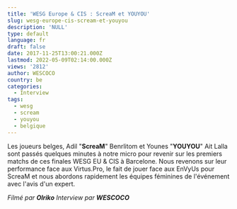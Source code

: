 ```yaml
---
title: 'WESG Europe & CIS : ScreaM et YOUYOU'
slug: wesg-europe-cis-scream-et-youyou
description: 'NULL'
type: default
language: fr
draft: false
date: 2017-11-25T13:00:21.000Z
lastmod: 2022-05-09T02:14:00.000Z
views: '2812'
author: WESCOCO
country: be
categories:
  - Interview
tags:
  - wesg
  - scream
  - youyou
  - belgique
---
```

Les joueurs belges, Adil "**ScreaM**" Benrlitom et Younes "**YOUYOU**" Ait Lalla sont passés quelques minutes à notre micro pour revenir sur les premiers matchs de ces finales WESG EU & CIS à Barcelone. Nous revenons sur leur performance face aux Virtus.Pro, le fait de jouer face aux EnVyUs pour ScreaM et nous abordons rapidement les équipes féminines de l'événement avec l'avis d'un expert.

_Filmé par **Olriko**_ 
_Interview par **WESCOCO**_
